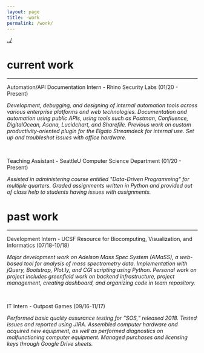 ```yaml
---
layout: page
title: -work
permalink: /work/
---
```


<a href="/">../</a>

# current work

-----

Automation/API Documentation Intern - Rhino Security Labs (01/20 - Present)

_Development, debugging, and designing of internal automation tools across various enterprise platforms and web technologies. Documentation and automation using public APIs, using tools such as Postman, Confluence, DigitalOcean, Asana, Lucidchart, and Sharefile. Previous work on custom productivity-oriented plugin for the Elgato Streamdeck for internal use. Set up and troubleshot issues with office hardware._

<br />

Teaching Assistant - SeattleU Computer Science Department (01/20 - Present)

_Assisted in administering course entitled "Data-Driven Programming" for multiple quarters. Graded assignments written in Python and provided out of class help to students having issues with assignments._

# past work

-----

Development Intern - UCSF Resource for Biocomputing, Visualization, and Informatics (07/18-10/18)

_Major development work on Adelson Mass Spec System (AMaSS), a web-based tool for analysis of mass spectrometry data.  Implementation with jQuery, Bootstrap, Plot.ly, and CGI scripting using Python.  Personal work on project includes greenfield work on backend infrastructure, project management, creating dashboard, and organizing code in team repository._

<br />

IT Intern - Outpost Games (09/16-11/17)

_Performed basic quality assurance testing for ”SOS,” released 2018. Tested issues and reported using JIRA. Assembled computer hardware and acquired new equipment, as well as performed diagnostics on malfunctioning computer equipment. Managed purchases and licensing keys through Google Drive sheets._